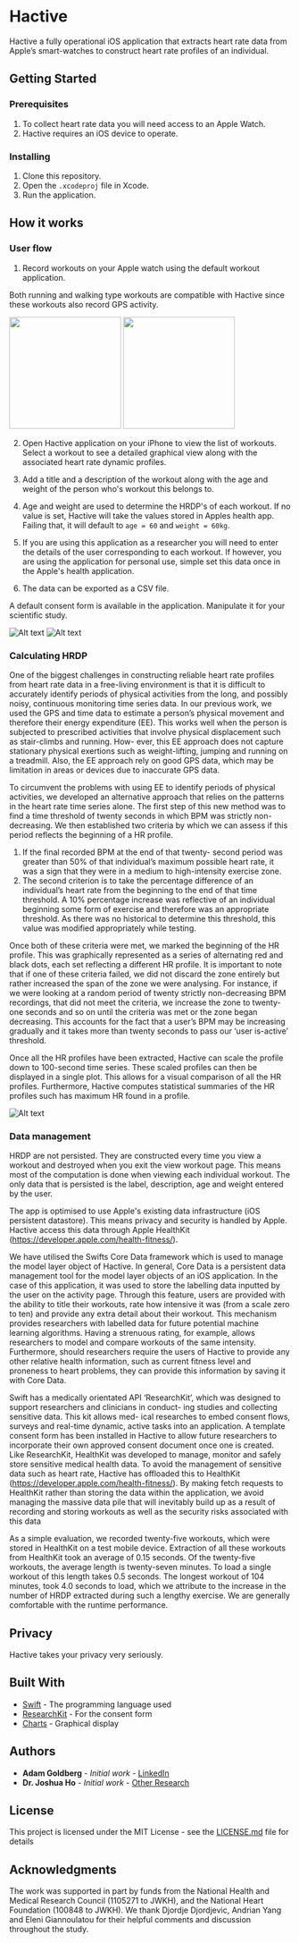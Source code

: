 # Hactive

Hactive a fully operational iOS application that extracts heart rate data from Apple’s smart-watches to construct heart rate profiles of an individual.

## Getting Started

### Prerequisites

1. To collect heart rate data you will need access to an Apple Watch.
2. Hactive requires an iOS device to operate.

### Installing

1. Clone this repository.
2. Open the `.xcodeproj` file in Xcode.
3. Run the application.


## How it works

### User flow

1. Record workouts on your Apple watch using the default workout application.

Both running and walking type workouts are compatible with Hactive since these workouts also record GPS activity.

<img src="img/workout-app.png" width="200" height="200">
<img src="img/indoor-run.png" width="200" height="200">

2. Open Hactive application on your iPhone to view the list of workouts. Select a workout to see a detailed graphical view along with the associated heart rate dynamic profiles.

3. Add a title and a description of the workout along with the age and weight of the person who's workout this belongs to.

4. Age and weight are used to determine the HRDP's of each workout. If no value is set, Hactive will take the values stored in Apples health app. Failing that, it will default to `age = 60` and `weight = 60kg`. 

5. If you are using this application as a researcher you will need to enter the details of the user corresponding to each workout. If however, you are using the application for personal use, simple set this data once in the Apple's health application.  

6. The data can be exported as a CSV file.

A default consent form is available in the application. Manipulate it for your scientific study.

![Alt text](img/labelling-data.png?raw=true "Labelling Data")
![Alt text](img/consent-form.png?raw=true "Consent Form")

### Calculating HRDP

One of the biggest challenges in constructing reliable heart rate profiles from heart rate data in a free-living environment is that it is difficult to accurately identify periods of physical activities from the long, and possibly noisy, continuous monitoring time series data. In our previous work, we used the GPS and time data to estimate a person’s physical movement and therefore their energy expenditure (EE). This works well when the person is subjected to prescribed activities that involve physical displacement such as stair-climbs and running. How- ever, this EE approach does not capture stationary physical exertions such as weight-lifting, jumping and running on a treadmill. Also, the EE approach rely on good GPS data, which may be limitation in areas or devices due to inaccurate GPS data.

To circumvent the problems with using EE to identify periods of physical activities, we developed an alternative approach that relies on the patterns in the heart rate time series alone. The first step of this new method was to find a time threshold of twenty seconds in which BPM was strictly non- decreasing. We then established two criteria by which we can assess if this period reflects the beginning of a HR profile.

1. If the final recorded BPM at the end of that twenty- second period was greater than 50% of that individual’s
maximum possible heart rate, it was a sign that they
were in a medium to high-intensity exercise zone.
2. The second criterion is to take the percentage difference of an individual’s heart rate from the beginning to the end of that time threshold. A 10% percentage increase was reflective of an individual beginning some form of exercise and therefore was an appropriate threshold. As there was no historical to determine this threshold, this value was modified appropriately while testing.

Once both of these criteria were met, we marked the beginning of the HR profile. This was graphically represented as a series of alternating red and black dots, each set reflecting a different HR profile. It is important to note that if one of these criteria failed, we did not discard the zone entirely but rather increased the span of the zone we were analysing. For instance, if we were looking at a random period of twenty strictly non-decreasing BPM recordings, that did not meet the criteria, we increase the zone to twenty-one seconds and so on until the criteria was met or the zone began decreasing. This accounts for the fact that a user’s BPM may be increasing gradually and it takes more than twenty seconds to pass our ‘user is-active’ threshold.

Once all the HR profiles have been extracted, Hactive can scale the profile down to 100-second time series. These scaled profiles can then be displayed in a single plot. This allows for a visual comparison of all the HR profiles. Furthermore, Hactive computes statistical summaries of the HR profiles such has maximum HR found in a profile.

![Alt text](img/hrdp.png?raw=true "HRDP")

### Data management

HRDP are not persisted. They are constructed every time you view a workout and destroyed when you exit the view workout page. This means most of the computation is done when viewing each individual workout. The only data that is persisted is the label, description, age and weight entered by the user. 

The app is optimised to use Apple's existing data infrastructure (iOS persistent datastore). This means privacy and security is handled by Apple. Hactive access this data through Apple HealthKit (https://developer.apple.com/health-fitness/).

We have utilised the Swifts Core Data framework which is used to manage the model layer object of Hactive. In general, Core Data is a persistent data management tool for the model layer objects of an iOS application. In the case of this application, it was used to store the labelling data inputted by the user on the activity page. Through this feature, users are provided with the ability to title their workouts, rate how intensive it was (from a scale zero to ten) and provide any extra detail about their workout. This mechanism provides researchers with labelled data for future potential machine learning algorithms. Having a strenuous rating, for example, allows researchers to model and compare workouts of the same intensity. Furthermore, should researchers require the users of Hactive to provide any other relative health information, such as current fitness level and proneness to heart problems, they can provide this information by saving it with Core Data.

Swift has a medically orientated API ‘ResearchKit’, which was designed to support researchers and clinicians in conduct- ing studies and collecting sensitive data. This kit allows med- ical researches to embed consent flows, surveys and real-time dynamic, active tasks into an application. A template consent form has been installed in Hactive to allow future researchers to incorporate their own approved consent document once one is created. Like ResearchKit, HealthKit was developed to manage, monitor and safely store sensitive medical health data. To avoid the management of sensitive data such as heart rate, Hactive has offloaded this to HealthKit (https://developer.apple.com/health-fitness/). By making fetch requests to HealthKit rather than storing the data within the application, we avoid managing the massive data pile that will inevitably build up as a result of recording and storing workouts as well as the security risks associated with this data 

As a simple evaluation, we recorded twenty-five workouts, which were stored in HealthKit on a test mobile device. Extraction of all these workouts from HealthKit took an average of 0.15 seconds. Of the twenty-five workouts, the average length is twenty-seven minutes. To load a single workout of this length takes 0.5 seconds. The longest workout of 104 minutes, took 4.0 seconds to load, which we attribute to the increase in the number of HRDP extracted during such a lengthy exercise. We are generally comfortable with the runtime performance.

## Privacy

Hactive takes your privacy very seriously.

## Built With

* [Swift](https://developer.apple.com/documentation/swift) - The programming language used
* [ResearchKit](https://github.com/researchkit/) - For the consent form
* [Charts](https://github.com/danielgindi/Charts/) - Graphical display

## Authors

* **Adam Goldberg** - *Initial work* - [LinkedIn](https://www.linkedin.com/in/goldadamb/)
* **Dr. Joshua Ho** - *Initial work*  - [Other Research](https://scholar.google.com/citations?hl=en&user=3kVPIhQAAAAJ&view_op=list_works&sortby=pubdate)

## License

This project is licensed under the MIT License - see the [LICENSE.md](LICENSE.md) file for details

## Acknowledgments

The work was supported in part by funds from the National Health and Medical Research Council (1105271 to JWKH),
and the National Heart Foundation (100848 to JWKH). We thank Djordje Djordjevic, Andrian Yang and Eleni Giannoulatou for their helpful comments and discussion throughout the study.

